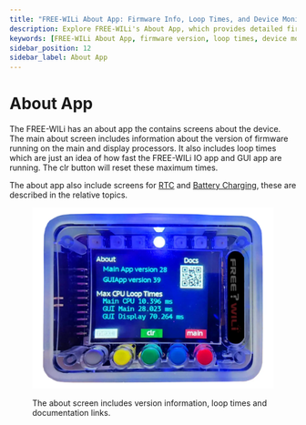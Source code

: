 ```yaml
---
title: "FREE-WILi About App: Firmware Info, Loop Times, and Device Monitoring"
description: Explore FREE-WILi's About App, which provides detailed firmware version info, loop times for app performance, and screens for RTC and battery status, offering a comprehensive overview of your device
keywords: [FREE-WILi About App, firmware version, loop times, device monitoring, RTC, battery charging, FreeWili IO, GUI app, documentation links]
sidebar_position: 12
sidebar_label: About App
---
```


# About App

The FREE-WILi has an about app the contains screens about the device. The main about screen includes information about the version of firmware running on the main and display processors. It also includes loop times which are just an idea of how fast the FREE-WILi IO app and GUI app are running. The clr button will reset these maximum times.

The about app also include screens for [RTC](/scripting/io-app/settings-menu/rtc-settings/) and [Battery Charging](/scripting/gui-screen-buttons-and-lights/li-ion-battery-and-power-management/), these are described in the relative topics.

<div class="text--center">

<figure>

![The about screen includes version information, loop times and documentation links.](../../assets/about-screen.webp "The about screen includes version information, loop times and documentation links.")
<figcaption>The about screen includes version information, loop times and documentation links.</figcaption>
</figure>
</div>
